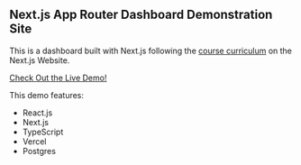 ## Next.js App Router Dashboard Demonstration Site

This is a dashboard built with Next.js following the [course curriculum](https://nextjs.org/learn) on the Next.js Website.

[Check Out the Live Demo!](https://next-js-dashboard-website-ixurh64m5-leftydaniels-projects.vercel.app/dashboard)

This demo features:

- React.js
- Next.js
- TypeScript
- Vercel
- Postgres
